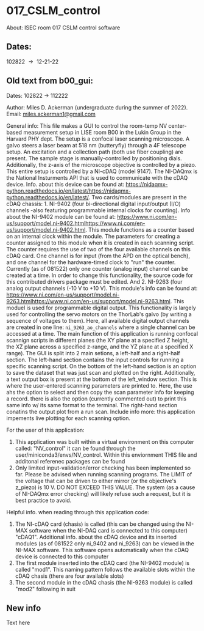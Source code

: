 # 017_CSLM_control

About: ISEC room 017 CSLM control software

## Dates:

102822 $\rightarrow{}$ 12-21-22

## Old text from b00_gui:

Dates: 102822 -> 112222

Author: Miles D. Ackerman (undergraduate during the summer of 2022). Email: miles.ackerman1@gmail.com

General info:
This file makes a GUI to control the room-temp NV center-based measurement setup in LISE room B00 in the Lukin Group in the Harvard PHY dept. The setup
is a confocal laser scanning microscope. A galvo steers a laser beam at 518 nm (butteryfly) through a 4F telescope setup. An excitation and a collection
path (both use fiber coupling) are present. The sample stage is manually-controlled by positioning dials. Additionally, the z-axis of the microscope
objective is controlled by a piezo. This entire setup is controlled by a NI-cDAQ (model 9147). The NI-DAQmx is the National Insturments API that is 
used to communicate with the cDAQ device. Info. about this device can be found at:
https://nidaqmx-python.readthedocs.io/en/latest/https://nidaqmx-python.readthedocs.io/en/latest/. Two cards/modules are present in the cDAQ chassis: 1.
NI-9402 (four bi-directional digital input/output (I/O) channels -also featuring programmable internal clocks for counting). Info about the NI-9402 
module can be found at: https://www.ni.com/en-us/support/model.ni-9402.htmlhttps://www.ni.com/en-us/support/model.ni-9402.html. This module functions 
as a counter based on an internal clock within the module. The parameters for creating a counter assigned to this module when it is created in each 
scanning script. The counter requires the use of two of the four available channels on this cDAQ card. One channel is for input (from the APD on the
optical bench), and one channel for the hardware-timed clock to "run" the counter. Currently (as of 081522) only one counter (analog input) channel 
can be created at a time. In order to change this functionality, the source code for this contributed drivers package must be edited. And 2. NI-9263 
(four analog output channels (-10 V to +10 V). This module's info can be found at: 
https://www.ni.com/en-us/support/model.ni-9263.htmlhttps://www.ni.com/en-us/support/model.ni-9263.html. This moduel is used for programmable digital 
output. This functionality is largely used for controlling the servo motors on the ThorLab's galvo (by writing a sequence of voltages to them). Here,
all available digital output channels are created in one line: `ni_9263_ao_channels` where a single channel can be accessed at a time. The main 
function of this application is running confocal scannign scripts in different planes (the XY plane at a specified Z height, the XZ plane across a 
specified z-range, and the YZ plane at a specified X range). The GUI is split into 2 main setions, a left-half and a right-half section. The left-hand 
section contains the input controls for running a specific scanning script. On the bottom of the left-hand section is an option to save the dataset 
that was just scan and plotted on the right. Additionally, a text output box is present at the bottom of the left_window section. This is where the 
user-entered scanning parameters are printed to. Here, the use ahs the option to select and then copy the scan parameter info for keeping a record. 
there is also the option (currently commented out) to print this same info w/ its same format to the terminal. The right-hand section conatins the 
output plot from a run scan. Include info more: this application impements live plotting for each scanning option.

For the user of this application:
1. This application was built within a virtual environment on this computer called: "NV_control" it can be found through the
user/miniconda3/envs/NV_control. Within this enviornment THIS file and additonal referenec packages can be found
2. Only limited input-validation/error checking has been implemented so far. Please be advised when running scanning programs. The LIMIT of the voltage 
that can be driven to either mirror (or the objective's z_piezo) is 10 V. DO NOT EXCEED THIS VALUE. The system (as a cause of NI-DAQmx error 
checking) will likely refuse such a request, but it is best practice to avoid.

Helpful info. when reading through this application code:
1. The NI-cDAQ card (chasis) is called (this can be changed using the NI-MAX software when the NI-DAQ card is connected to this computer)
"cDAQ1". Additional info. about the cDAQ device and its inserted modules (as of 081522 only ni_9402 and ni_9263) can be viewed in the NI-MAX software.
This software opens automatically when the cDAQ device is connected to this computer
2. The first module inserted into the cDAQ card (the NI-9402 module) is called "mod1". This naming pattern follows the available slots within the 
cDAQ chasis (there are four available slots)
3. The second module in the cDAQ chasis (the NI-9263 module) is called "mod2" following in suit

## New info

Text here
